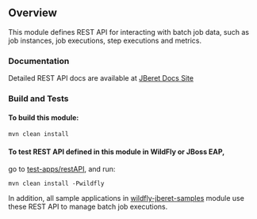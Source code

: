 ## Overview

This module defines REST API for interacting with batch job data, such as
job instances, job executions, step executions and metrics. 

### Documentation

Detailed REST API docs are available at 
[JBeret Docs Site](http://docs.jboss.org/jberet/1.3.0.Beta1-SNAPSHOT/rest-api/)

### Build and Tests

#### To build this module:

```
mvn clean install
```

#### To test REST API defined in this module in WildFly or JBoss EAP, 
go to [test-apps/restAPI](https://github.com/jberet/jsr352/tree/master/test-apps/restAPI),
and run:

```
mvn clean install -Pwildfly
```

In addition, all sample applications in 
[wildfly-jberet-samples](https://github.com/jberet/jsr352/tree/master/wildfly-jberet-samples)
module use these REST API to manage batch job executions.